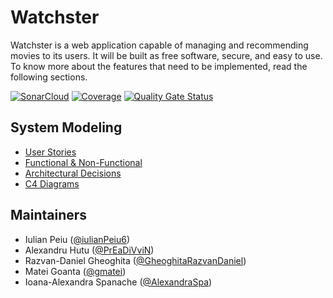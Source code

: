 # Watchster  

Watchster is a web application capable of managing and recommending movies to its users. It will be built as free software, secure, and easy to use. To know more about the features that need to be implemented, read the following sections.  

[![SonarCloud](https://img.shields.io/sonar/violations/watchster?format=long&server=https%3A%2F%2Fsonarcloud.io)](https://sonarcloud.io/summary/new_code?id=watchster)
[![Coverage](https://sonarcloud.io/api/project_badges/measure?project=watchster&metric=coverage)](https://sonarcloud.io/summary/new_code?id=watchster)
[![Quality Gate Status](https://sonarcloud.io/api/project_badges/measure?project=watchster&metric=alert_status)](https://sonarcloud.io/summary/new_code?id=watchster)

## System Modeling

* [User Stories](https://github.com/iulianPeiu6/WatchsterApp/blob/main/SystemModeling/SystemRequirements/UserStories.md)
* [Functional & Non-Functional](https://github.com/iulianPeiu6/WatchsterApp/blob/main/SystemModeling/SystemRequirements/Requirements.md)
* [Architectural Decisions](https://github.com/iulianPeiu6/WatchsterApp/blob/main/SystemModeling/ArchitecturalDecisions/ADR01ApplicationStructure.md)
* [C4 Diagrams](https://github.com/iulianPeiu6/WatchsterApp/blob/main/SystemModeling/C4Diagrams/C4Diagrams.md)

## Maintainers

-   Iulian Peiu ([@iulianPeiu6](https://github.com/iulianPeiu6))
-   Alexandru Hutu ([@PrEaDiVviN](https://github.com/PrEaDiVviN))
-   Razvan-Daniel Gheoghita ([@GheoghitaRazvanDaniel](https://github.com/GheoghitaRazvanDaniel))
-   Matei Goanta ([@gmatei](https://github.com/gmatei))
-   Ioana-Alexandra Spanache ([@AlexandraSpa](https://github.com/AlexandraSpa))
